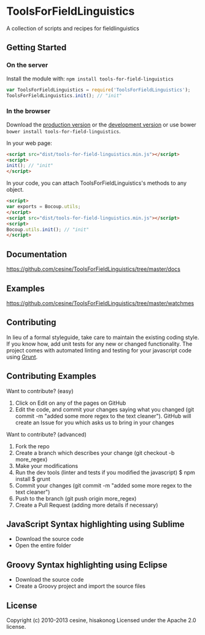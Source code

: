 # ToolsForFieldLinguistics

A collection of scripts and recipes for fieldlinguistics

## Getting Started
### On the server
Install the module with: `npm install tools-for-field-linguistics`

```javascript
var ToolsForFieldLinguistics = require('ToolsForFieldLinguistics');
ToolsForFieldLinguistics.init(); // "init"
```

### In the browser
Download the [production version][min] or the [development version][max] or use bower `bower install tools-for-field-linguistics`.

[min]: https://raw.github.com/cesine/ToolsForFieldLinguistics/master/dist/tools-for-field-linguistics.min.js
[max]: https://raw.github.com/cesine/ToolsForFieldLinguistics/master/dist/tools-for-field-linguistics.js

In your web page:

```html
<script src="dist/tools-for-field-linguistics.min.js"></script>
<script>
init(); // "init"
</script>
```

In your code, you can attach ToolsForFieldLinguistics's methods to any object.

```html
<script>
var exports = Bocoup.utils;
</script>
<script src="dist/tools-for-field-linguistics.min.js"></script>
<script>
Bocoup.utils.init(); // "init"
</script>
```

## Documentation
https://github.com/cesine/ToolsForFieldLinguistics/tree/master/docs

## Examples
https://github.com/cesine/ToolsForFieldLinguistics/tree/master/watchmes

## Contributing
In lieu of a formal styleguide, take care to maintain the existing coding style. If you know how, add unit tests for any new or changed functionality. The project comes with automated linting and testing for your javascript code using [Grunt](http://gruntjs.com/).


Contributing Examples
---------------------

Want to contribute? (easy) 

1. Click on Edit on any of the pages on GitHub
3. Edit the code, and commit your changes saying what you changed (git commit -m "added some more regex to the text cleaner"). GitHub will create an Issue for you which asks us to bring in your changes

Want to contribute? (advanced)

1. Fork the repo
2. Create a branch which describes your change (git checkout -b more_regex)
3. Make your modifications
4. Run the dev tools (linter and tests if you modified the javascript)
 $ npm install
 $ grunt 
5. Commit your changes (git commit -m "added some more regex to the text
cleaner")
6. Push to the branch (git push origin more_regex)
7. Create a Pull Request (adding more details if necessary)


JavaScript Syntax highlighting using Sublime
-------------------------
* Download the source code
* Open the entire folder


Groovy Syntax highlighting using Eclipse
-------------------------
* Download the source code
* Create a Groovy project and import the source files


## License
Copyright (c) 2010-2013 cesine, hisakonog
Licensed under the Apache 2.0 license.
